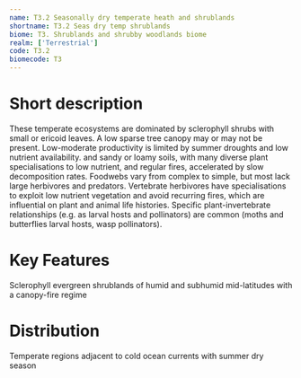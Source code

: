 ```yaml
---
name: T3.2 Seasonally dry temperate heath and shrublands
shortname: T3.2 Seas dry temp shrublands
biome: T3. Shrublands and shrubby woodlands biome
realm: ['Terrestrial']
code: T3.2
biomecode: T3
---
```

# Short description

These temperate ecosystems are dominated by sclerophyll shrubs with small or ericoid leaves. A low sparse tree canopy may or may not be present. Low-moderate productivity is limited by summer droughts and low nutrient availability. and sandy or loamy soils, with many diverse plant specialisations to low nutrient, and regular fires, accelerated by slow decomposition rates. Foodwebs vary from complex to simple, but most lack large herbivores and predators. Vertebrate herbivores have specialisations to exploit low nutrient vegetation and avoid recurring fires, which are influential on plant and animal life histories. Specific plant-invertebrate relationships (e.g. as larval hosts and pollinators) are common (moths and butterflies larval hosts, wasp pollinators).

# Key Features

Sclerophyll evergreen shrublands of humid and subhumid mid-latitudes with a canopy-fire regime

# Distribution

Temperate regions adjacent to cold ocean currents with summer dry season

